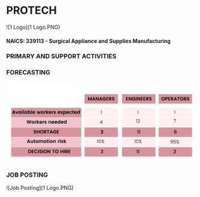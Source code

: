 # PROTECH #
![1 Logo](1 Logo.PNG)
#### NAICS: 339113 - Surgical Appliance and Supplies Manufacturing ####
### PRIMARY AND SUPPORT ACTIVITIES ###

### FORECASTING ###
![Forecasting](Forecasting.png)

### JOB POSTING ###
![Job Posting](1 Logo.PNG)



